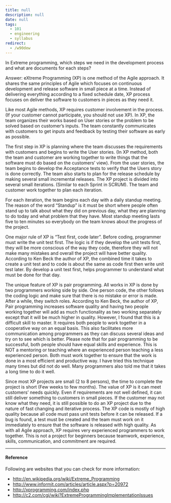 ```yaml
---
title: null
description: null
date: null
tags:
  - 101
  - engineering
  - syllabus
redirect:
  - /w90dew
---
```


In Extreme programming, which steps we need in the development process and what are documents for each steps?

Answer: eXtreme Programming (XP) is one method of the Agile approach. It shares the same principles of Agile which focuses on continuous development and release software in small piece at a time. Instead of delivering everything according to a fixed schedule date, XP process focuses on deliver the software to customers in pieces as they need it.

Like most Agile methods, XP requires customer involvement in the process. (If your customer cannot participate, you should not use XP). In XP, the team organizes their works based on User stories or the problem to be solved based on customer’s inputs. The team constantly communicates with customers to get inputs and feedback by testing their software as early as possible.

The first step in XP is planning where the team discusses the requirements with customers and begins to write the User stories. (In XP method, both the team and customer are working together to write things that the software must do based on the customers’ view). From the user stories, the team begins to develop the Acceptance tests to verify that the Users story is done correctly. The team also starts to plan for the release schedule by making several small incremental releases. The XP project is divided into several small iterations. (Similar to each Sprint in SCRUM). The team and customer work together to plan each iteration.

For each iteration, the team begins each day with a daily standup meeting. The reason of the word “Standup” is it must be short where people often stand up to talk about what they did on previous day, what they are planning to do today and what problem that they have. Most standup meeting lasts five to ten minutes so everybody on the team knows about the progress of the project.

One major rule of XP is “Test first, code later”. Before coding, programmer must write the unit test first. The logic is if they develop the unit tests first, they will be more conscious of the way they code, therefore they will not make many mistakes and overall the project will have better quality. According to Ken Beck the author of XP, the combined time it takes to create a unit test and to code is about the same as code first then write unit test later. By develop a unit test first, helps programmer to understand what must be done for that day.

The unique feature of XP is pair programming. All works in XP is done by two programmers working side by side. One person code, the other follows the coding logic and make sure that there is no mistake or error is made. After a while, they switch roles. According to Ken Beck, the author of XP, Pair programming increases software quality and having two people working together will add as much functionality as two working separately except that it will be much higher in quality. However, I found that this is a difficult skill to master. It requires both people to work together in a cooperative way on an equal basis. This also facilitates more communication among programmers as they can discuss several ideas and try on to see which is better. Please note that for pair programming to be successful, both people should have equal skills and experience. This is NOT a mentoring or teaching where an experienced person teaching a less experienced person. Both must work together to ensure that the work is done in a most efficient and productive way. I have tried this technique many times but did not do well. Many programmers also told me that it takes a long time to do it well.

Since most XP projects are small (2 to 8 persons), the time to complete the project is short (Few weeks to few months). The value of XP is it can meet customers’ needs quickly. Even if requirements are not well defined, it can still deliver something to customers in small pieces. If the customer may not know what they need, it is still possible to do an XP project due to the nature of fast changing and iterative process. The XP code is mostly of high quality because all code must pass unit tests before it can be released. If a bug is found, a test must be created and the team must work on it immediately to ensure that the software is released with high quality. As with all Agile approach, XP requires very experienced programmers to work together. This is not a project for beginners because teamwork, experience, skills, communication, and commitment are required.

---

#### Reference

Following are websites that you can check for more information:

- http://en.wikipedia.org/wiki/Extreme_Programming
- http://www.informit.com/articles/article.aspx?p=20972
- http://xprogramming.com/index.php
- http://c2.com/cgi/wiki?ExtremeProgrammingImplementationIssues
